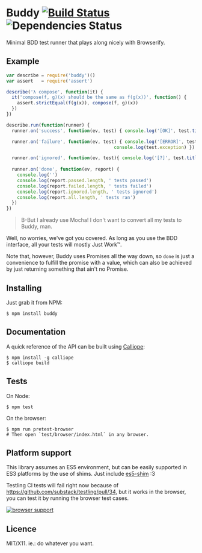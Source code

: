 # Buddy [![Build Status](https://travis-ci.org/killdream/buddy.png)](https://travis-ci.org/killdream/buddy)  ![Dependencies Status](https://david-dm.org/killdream/buddy.png)

Minimal BDD test runner that plays along nicely with Browserify.


## Example

```js
var describe = require('buddy')()
var assert   = require('assert')

describe('λ compose', function(it) {
  it('compose(f, g)(x) should be the same as f(g(x))', function() {
    assert.strictEqual(f(g(x)), compose(f, g)(x))
  })
})

describe.run(function(runner) {
  runner.on('success', function(ev, test) { console.log('[OK]', test.title()) })

  runner.on('failure', function(ev, test) { console.log('[ERROR]', test.title())
                                        console.log(test.exception) })

  runner.on('ignored', function(ev, test){ console.log('[?]', test.title()) })
  
  runner.on('done', function(ev, report) {
    console.log('')
    console.log(report.passed.length, ' tests passed')
    console.log(report.failed.length, ' tests failed')
    console.log(report.ignored.length, ' tests ignored')
    console.log(report.all.length, ' tests ran')
  })
})
```

> B-But I already use Mocha! I don't want to convert all my tests to Buddy, man.

Well, no worries, we've got you covered. As long as you use the BDD interface,
all your tests will mostly Just Work™.

Note that, however, Buddy uses Promises all the way down, so `done` is just a
convenience to fulfill the promise with a value, which can also be achieved by
just returning something that ain't no Promise.


## Installing

Just grab it from NPM:

    $ npm install buddy


## Documentation

A quick reference of the API can be built using [Calliope][]:

    $ npm install -g calliope
    $ calliope build


## Tests

On Node:

    $ npm test
    
On the browser:

    $ npm run pretest-browser
    # Then open `test/browser/index.html` in any browser.

## Platform support

This library assumes an ES5 environment, but can be easily supported in ES3
platforms by the use of shims. Just include [es5-shim][] :3

Testling CI tests will fail right now because of
https://github.com/substack/testling/pull/34, but it works in the browser, you
can test it by running the browser test cases.

[![browser support](http://ci.testling.com/killdream/buddy.png)](http://ci.testling.com/killdream/buddy)


## Licence

MIT/X11. ie.: do whatever you want.

[Calliope]: https://github.com/killdream/calliope
[es5-shim]: https://github.com/kriskowal/es5-shim
